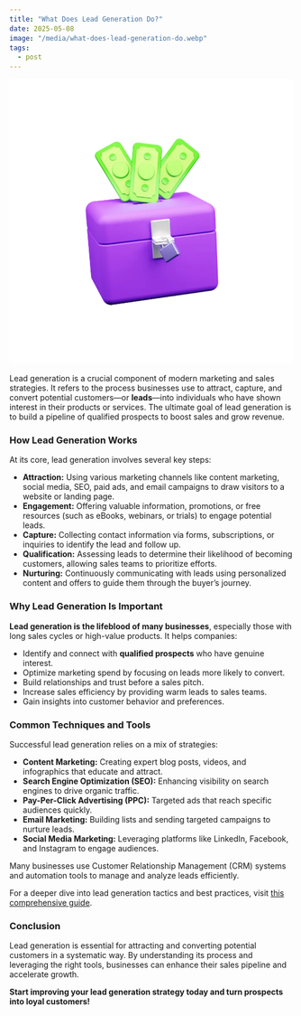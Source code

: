 ```yaml
---
title: "What Does Lead Generation Do?"
date: 2025-05-08
image: "/media/what-does-lead-generation-do.webp"
tags:
  - post
---
```


![What Does Lead Generation Do?](/media/what-does-lead-generation-do.webp)

Lead generation is a crucial component of modern marketing and sales strategies. It refers to the process businesses use to attract, capture, and convert potential customers—or **leads**—into individuals who have shown interest in their products or services. The ultimate goal of lead generation is to build a pipeline of qualified prospects to boost sales and grow revenue.

### How Lead Generation Works

At its core, lead generation involves several key steps:

- **Attraction:** Using various marketing channels like content marketing, social media, SEO, paid ads, and email campaigns to draw visitors to a website or landing page.
- **Engagement:** Offering valuable information, promotions, or free resources (such as eBooks, webinars, or trials) to engage potential leads.
- **Capture:** Collecting contact information via forms, subscriptions, or inquiries to identify the lead and follow up.
- **Qualification:** Assessing leads to determine their likelihood of becoming customers, allowing sales teams to prioritize efforts.
- **Nurturing:** Continuously communicating with leads using personalized content and offers to guide them through the buyer’s journey.

### Why Lead Generation Is Important

**Lead generation is the lifeblood of many businesses**, especially those with long sales cycles or high-value products. It helps companies:

- Identify and connect with **qualified prospects** who have genuine interest.
- Optimize marketing spend by focusing on leads more likely to convert.
- Build relationships and trust before a sales pitch.
- Increase sales efficiency by providing warm leads to sales teams.
- Gain insights into customer behavior and preferences.

### Common Techniques and Tools

Successful lead generation relies on a mix of strategies:

- **Content Marketing:** Creating expert blog posts, videos, and infographics that educate and attract.
- **Search Engine Optimization (SEO):** Enhancing visibility on search engines to drive organic traffic.
- **Pay-Per-Click Advertising (PPC):** Targeted ads that reach specific audiences quickly.
- **Email Marketing:** Building lists and sending targeted campaigns to nurture leads.
- **Social Media Marketing:** Leveraging platforms like LinkedIn, Facebook, and Instagram to engage audiences.

Many businesses use Customer Relationship Management (CRM) systems and automation tools to manage and analyze leads efficiently.

For a deeper dive into lead generation tactics and best practices, visit [this comprehensive guide](https://leadcraftr.com/posts/lead-generation/).

### Conclusion

Lead generation is essential for attracting and converting potential customers in a systematic way. By understanding its process and leveraging the right tools, businesses can enhance their sales pipeline and accelerate growth. 

**Start improving your lead generation strategy today and turn prospects into loyal customers!**
